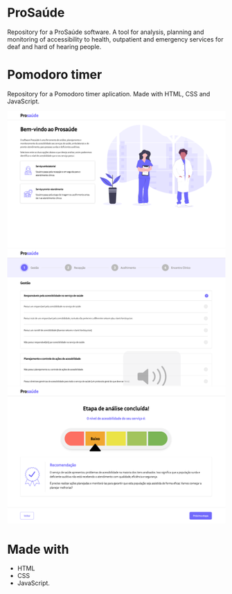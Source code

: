# ProSaúde
Repository for a ProSaúde software. A tool for analysis, planning and monitoring of accessibility to health, outpatient and emergency services for deaf and hard of hearing people.

# Pomodoro timer
Repository for a Pomodoro timer aplication.
Made with HTML, CSS and JavaScript.

![Preview](image/home.png)
![Preview](image/form.png)
![Preview](image/result.png)

# Made with
- HTML
- CSS
- JavaScript.
